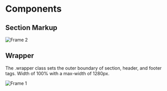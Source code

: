 # Components

## Section Markup

![Frame 2](https://github.com/scidsg/design-system/assets/28545431/af7f228e-f30f-409b-8c46-38e8942b1a98)

## Wrapper

The .wrapper class sets the outer boundary of section, header, and footer tags.
Width of 100% with a max-width of 1280px.

![Frame 1](https://github.com/scidsg/design-system/assets/28545431/90f14eb2-14a4-4aef-a291-5e32e0b64e17)
